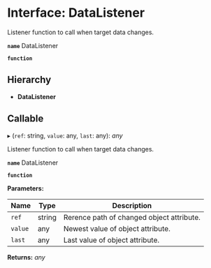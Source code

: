 
# Interface: DataListener

Listener function to call when target data changes.

**`name`** DataListener

**`function`** 

## Hierarchy

* **DataListener**

## Callable

▸ (`ref`: string, `value`: any, `last`: any): *any*

Listener function to call when target data changes.

**`name`** DataListener

**`function`** 

**Parameters:**

Name | Type | Description |
------ | ------ | ------ |
`ref` | string | Rerence path of changed object attribute. |
`value` | any | Newest value of object attribute. |
`last` | any | Last value of object attribute.  |

**Returns:** *any*
